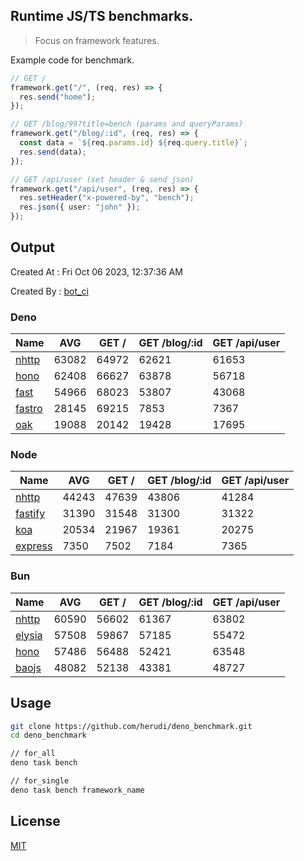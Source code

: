 ## Runtime JS/TS benchmarks.

> Focus on framework features.

Example code for benchmark.
```ts
// GET /
framework.get("/", (req, res) => {
  res.send("home");
});

// GET /blog/99?title=bench (params and queryParams)
framework.get("/blog/:id", (req, res) => {
  const data = `${req.params.id} ${req.query.title}`;
  res.send(data);
});

// GET /api/user (set header & send json)
framework.get("/api/user", (req, res) => {
  res.setHeader("x-powered-by", "bench");
  res.json({ user: "john" });
});
```

## Output
Created At : Fri Oct 06 2023, 12:37:36 AM

Created By : [bot_ci](https://github.com/herudi/deno_benchmarks/commits?author=github-actions%5Bbot%5D)


### Deno
|Name|AVG|GET /|GET /blog/:id|GET /api/user|
|----|----|----|----|----|
|[nhttp](https://github.com/nhttp/nhttp)|63082|64972|62621|61653|
|[hono](https://github.com/honojs/hono)|62408|66627|63878|56718|
|[fast](https://github.com/danteissaias/fast)|54966|68023|53807|43068|
|[fastro](https://github.com/fastrodev/fastro)|28145|69215|7853|7367|
|[oak](https://github.com/oakserver/oak)|19088|20142|19428|17695|
  


### Node
|Name|AVG|GET /|GET /blog/:id|GET /api/user|
|----|----|----|----|----|
|[nhttp](https://github.com/nhttp/nhttp)|44243|47639|43806|41284|
|[fastify](https://github.com/fastify/fastify)|31390|31548|31300|31322|
|[koa](https://github.com/koajs/koa)|20534|21967|19361|20275|
|[express](https://github.com/expressjs/express)|7350|7502|7184|7365|
  


### Bun
|Name|AVG|GET /|GET /blog/:id|GET /api/user|
|----|----|----|----|----|
|[nhttp](https://github.com/nhttp/nhttp)|60590|56602|61367|63802|
|[elysia](https://github.com/elysiajs/elysia)|57508|59867|57185|55472|
|[hono](https://github.com/honojs/hono)|57486|56488|52421|63548|
|[baojs](https://github.com/mattreid1/baojs)|48082|52138|43381|48727|
  



## Usage

```bash
git clone https://github.com/herudi/deno_benchmark.git
cd deno_benchmark

// for_all
deno task bench

// for_single
deno task bench framework_name
```

## License

[MIT](LICENSE)

